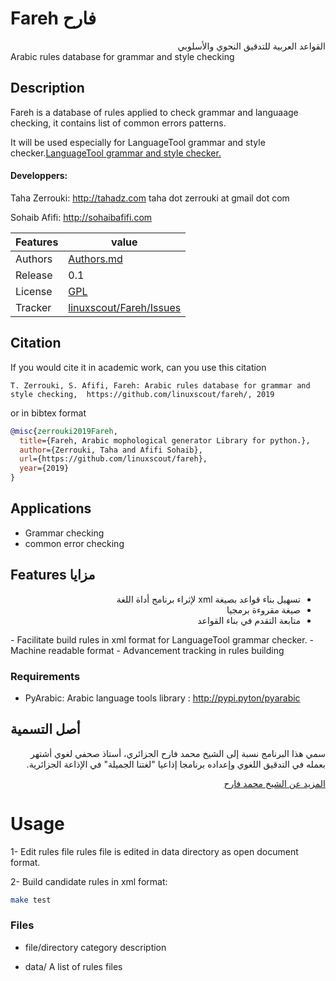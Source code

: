 # Fareh فارح

<div dir=rtl>
القواعد العربية للتدقيق النحوي والأسلوبي
</div>
Arabic rules database for grammar and style checking

## Description
Fareh is a database of rules applied to check grammar and languaage checking, it contains list of common errors patterns.

It will be used especially for LanguageTool grammar and style checker.[LanguageTool grammar and style checker.](http://languagetool.org) 

#### Developpers: 
 Taha Zerrouki: http://tahadz.com
    taha dot zerrouki at gmail dot com

Sohaib Afifi: http://sohaibafifi.com

Features |   value
------------|---------------------------------------------------------------------------
Authors   | [Authors.md](https://github.com/linuxscout/fareh/master/AUTHORS.md)
Release  | 0.1 
License  |[GPL](https://github.com/linuxscout/fareh/master/LICENSE)
Tracker  |[linuxscout/Fareh/Issues](https://github.com/linuxscout/fareh/issues)




## Citation
If you would cite it in academic work, can you use this citation
```
T. Zerrouki‏, S. Afifi, Fareh: Arabic rules database for grammar and style checking,  https://github.com/linuxscout/fareh/, 2019
```
or in bibtex format
```bibtex
@misc{zerrouki2019Fareh,
  title={Fareh, Arabic mophological generator Library for python.},
  author={Zerrouki, Taha and Afifi Sohaib},
  url={https://github.com/linuxscout/fareh},
  year={2019}
}
```
## Applications
* Grammar checking
* common error checking

## Features  مزايا
<div dir=rtl>

- تسهيل بناء قواعد بصيغة xml لإثراء برنامج أداة اللغة
- صيغة مقروءة برمجيا
- متابعة التقدم في بناء القواعد

</div>
- Facilitate build rules in xml format for LanguageTool grammar checker.
- Machine readable format
- Advancement tracking in rules building

 


### Requirements
 - PyArabic: Arabic language tools library   : http://pypi.pyton/pyarabic




## أصل التسمية

<div dir=rtl>
سمي هذا البرنامج نسبة إلى الشيخ محمد فارح الجزائري، أستاذ صحفي لغوي أشتهر بعمله في التدقيق اللغوي وإعداده برنامجا إذاعيا "لغتنا الجميلة" في الإذاعة الجزائرية.

[المزيد عن الشيخ محمد فارح ](https://ar.wikipedia.org/wiki/%D9%85%D8%AD%D9%85%D8%AF_%D9%81%D8%A7%D8%B1%D8%AD_(%D8%AC%D8%B2%D8%A7%D8%A6%D8%B1%D9%8A))
</div>
  
Usage
=====
1- Edit  rules file
rules file  is edited in data directory as open document format.

2- Build candidate rules in xml format:

```sh
make test
```


### Files

* file/directory    category    description 

* data/	A list of rules files




